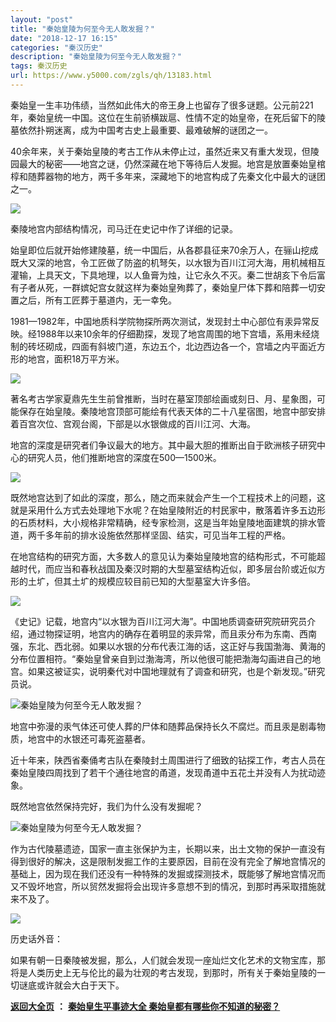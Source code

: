 ```yaml
---
layout: "post"
title: "秦始皇陵为何至今无人敢发掘？"
date: "2018-12-17 16:15"
categories: "秦汉历史"
description: "秦始皇陵为何至今无人敢发掘？"
tags: 秦汉历史
url: https://www.y5000.com/zgls/qh/13183.html
---
```






秦始皇一生丰功伟绩，当然如此伟大的帝王身上也留存了很多谜题。公元前221年，秦始皇统一中国。这位在生前骄横跋扈、性情不定的始皇帝，在死后留下的陵墓依然扑朔迷离，成为中国考古史上最重要、最难破解的谜团之一。

40余年来，关于秦始皇陵的考古工作从未停止过，虽然近来又有重大发现，但陵园最大的秘密——地宫之谜，仍然深藏在地下等待后人发掘。地宫是放置秦始皇棺椁和随葬器物的地方，两千多年来，深藏地下的地宫构成了先秦文化中最大的谜团之一。

![](https://img.y5000.com/uploads/allimg/170213/1003415a6-0.jpg)

秦陵地宫内部结构情况，司马迁在史记中作了详细的记录。

始皇即位后就开始修建陵墓，统一中国后，从各郡县征来70余万人，在骊山挖成既大又深的地宫，令工匠做了防盗的机弩矢，以水银为百川江河大海，用机械相互灌输，上具天文，下具地理，以人鱼膏为烛，让它永久不灭。秦二世胡亥下令后富有子者从死，一群嫔妃宫女就这样为秦始皇殉葬了，秦始皇尸体下葬和陪葬一切安置之后，所有工匠葬于墓道内，无一幸免。

1981—1982年，中国地质科学院物探所两次测试，发现封土中心部位有汞异常反映。经1988年以来10余年的仔细勘探，发现了地宫周围的地下宫墙，系用未经烧制的砖坯砌成，四面有斜坡门道，东边五个，北边西边各一个，宫墙之内平面近方形的地宫，面积18万平方米。

![](https://img.y5000.com/uploads/allimg/170213/1003414129-1.jpg)

著名考古学家夏鼎先生生前曾推断，当时在墓室顶部绘画或刻日、月、星象图，可能保存在始皇陵。秦陵地宫顶部可能绘有代表天体的二十八星宿图，地宫中部安排着百宫次位、宫观台阁，下部是以水银做成的百川江河、大海。

地宫的深度是研究者们争议最大的地方。其中最大胆的推断出自于欧洲核子研究中心的研究人员，他们推断地宫的深度在500—1500米。

![](https://img.y5000.com/uploads/allimg/170213/100341H54-2.jpg)

既然地宫达到了如此的深度，那么，随之而来就会产生一个工程技术上的问题，这就是采用什么方式去处理地下水呢？在始皇陵附近的村民家中，散落着许多五边形的石质材料，大小规格非常精确，经专家检测，这是当年始皇陵地面建筑的排水管道，两千多年前的排水设施依然那样坚固、结实，可见当年工程的严格。

在地宫结构的研究方面，大多数人的意见认为秦始皇陵地宫的结构形式，不可能超越时代，而应当和春秋战国及秦汉时期的大型墓室结构近似，即多层台阶或近似方形的土圹，但其土圹的规模应较目前已知的大型墓室大许多倍。

![](https://img.y5000.com/uploads/allimg/170213/1003411c6-3.jpg)

《史记》记载，地宫内“以水银为百川江河大海”。中国地质调查研究院研究员介绍，通过物探证明，地宫内的确存在着明显的汞异常，而且汞分布为东南、西南强，东北、西北弱。如果以水银的分布代表江海的话，这正好与我国渤海、黄海的分布位置相符。“秦始皇曾亲自到过渤海湾，所以他很可能把渤海勾画进自己的地宫。如果这被证实，说明秦代对中国地理就有了调查和研究，也是个新发现。”研究员说。

![秦始皇陵为何至今无人敢发掘？](/uploads/allimg/170213/6-1F213100035294.JPG)

地宫中弥漫的汞气体还可使人葬的尸体和随葬品保持长久不腐烂。而且汞是剧毒物质，地宫中的水银还可毒死盗墓者。

近十年来，陕西省秦俑考古队在秦陵封土周围进行了细致的钻探工作，考古人员在秦始皇陵四周找到了若干个通往地宫的甬道，发现甬道中五花土并没有人为扰动迹象。

既然地宫依然保持完好，我们为什么没有发掘呢？

![秦始皇陵为何至今无人敢发掘？](/uploads/allimg/170213/6-1F213095953359.JPG)

作为古代陵墓遗迹，国家一直主张保护为主，长期以来，出土文物的保护一直没有得到很好的解决，这是限制发掘工作的主要原因，目前在没有完全了解地宫情况的基础上，因为现在我们还没有一种特殊的发掘或探测技术，既能够了解地宫情况而又不毁坏地宫，所以贸然发掘将会出现许多意想不到的情况，到那时再采取措施就来不及了。

![](https://img.y5000.com/uploads/allimg/170213/1003414H0-4.jpg)

历史话外音：

如果有朝一日秦陵被发掘，那么，人们就会发现一座灿烂文化艺术的文物宝库，那将是人类历史上无与伦比的最为壮观的考古发现，到那时，所有关于秦始皇陵的一切谜底或许就会大白于天下。

**[返回大全页](https://www.y5000.com/zgls/qh/18766.html)** **：** **[秦始皇生平事迹大全
秦始皇都有哪些你不知道的秘密？](https://www.y5000.com/zgls/qh/18766.html)**
